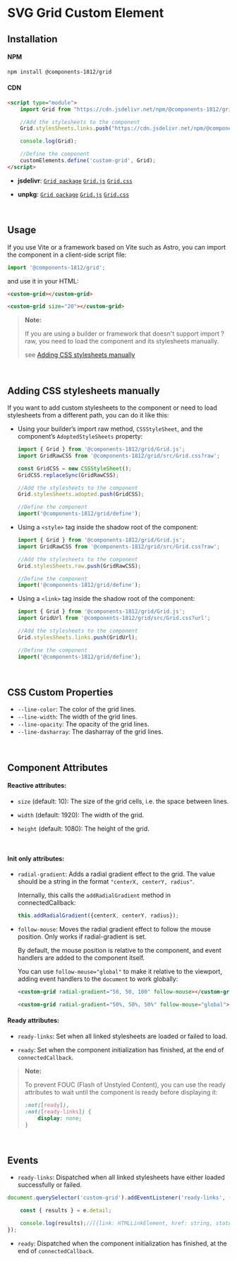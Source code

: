 # SVG Grid Custom Element


## Installation

#### NPM

```bash
npm install @components-1812/grid
```

#### CDN

```html
<script type="module">
    import Grid from "https://cdn.jsdelivr.net/npm/@components-1812/grid@0.0.2/src/Grid.min.js";

    //Add the stylesheets to the component
    Grid.stylesSheets.links.push("https://cdn.jsdelivr.net/npm/@components-1812/grid@0.0.2/src/Grid.min.css");

    console.log(Grid);

    //Define the component
    customElements.define('custom-grid', Grid);
</script>
```

- **jsdelivr**: [`Grid package`](https://www.jsdelivr.com/package/npm/@components-1812/grid)
[`Grid.js`](https://cdn.jsdelivr.net/npm/@components-1812/grid@0.0.2/src/Grid.min.js)
[`Grid.css`](https://cdn.jsdelivr.net/npm/@components-1812/grid@0.0.2/src/Grid.min.css)

- **unpkg**: [`Grid package`](https://app.unpkg.com/@components-1812/grid@0.0.2)
[`Grid.js`](https://unpkg.com/@components-1812/grid@0.0.2/src/Grid.js)
[`Grid.css`](https://unpkg.com/@components-1812/grid@0.0.2/src/Grid.css)

<br>

## Usage

If you use Vite or a framework based on Vite such as Astro, you can import the component in a client-side script file:

```js
import '@components-1812/grid';
```

and use it in your HTML:

```html
<custom-grid></custom-grid>

<custom-grid size="20"></custom-grid>
```

> **Note:**
> 
> If you are using a builder or framework that doesn't support import ?raw, you need to load the component and its stylesheets manually.
> 
> see [Adding CSS stylesheets manually](#adding-css-stylesheets-manually)


<br>

## Adding CSS stylesheets manually

If you want to add custom stylesheets to the component or need to load stylesheets from a different path, you can do it like this:

- Using your builder’s import raw method, `CSSStyleSheet`, and the component’s `AdoptedStyleSheets` property:

    ```js
    import { Grid } from '@components-1812/grid/Grid.js';
    import GridRawCSS from '@components-1812/grid/src/Grid.css?raw';

    const GridCSS = new CSSStyleSheet();
    GridCSS.replaceSync(GridRawCSS);

    //Add the stylesheets to the component
    Grid.stylesSheets.adopted.push(GridCSS);

    //Define the component
    import('@components-1812/grid/define');
    ```

- Using a `<style>` tag inside the shadow root of the component:

    ```js
    import { Grid } from '@components-1812/grid/Grid.js';
    import GridRawCSS from '@components-1812/grid/src/Grid.css?raw';

    //Add the stylesheets to the component
    Grid.stylesSheets.raw.push(GridRawCSS);

    //Define the component
    import('@components-1812/grid/define');
    ```

- Using a `<link>` tag inside the shadow root of the component:

    ```js
    import { Grid } from '@components-1812/grid/Grid.js';
    import GridUrl from '@components-1812/grid/src/Grid.css?url';

    //Add the stylesheets to the component
    Grid.stylesSheets.links.push(GridUrl);

    //Define the component
    import('@components-1812/grid/define');
    ```


<br>

## CSS Custom Properties

- `--line-color`: The color of the grid lines.
- `--line-width`: The width of the grid lines.
- `--line-opacity`: The opacity of the grid lines.
- `--line-dasharray`: The dasharray of the grid lines.


<br>

## Component Attributes

#### Reactive attributes:

- `size` (default: 10): The size of the grid cells, i.e. the space between lines.

- `width` (default: 1920): The width of the grid.

- `height` (default: 1080): The height of the grid.

<br>

#### Init only attributes:

- `radial-gradient`:  Adds a radial gradient effect to the grid. The value should be a string in the format `"centerX, centerY, radius"`.

    Internally, this calls the `addRadialGradient` method in connectedCallback:

    ```js
    this.addRadialGradient({centerX, centerY, radius});
    ```


- `follow-mouse`: Moves the radial gradient effect to follow the mouse position. Only works if radial-gradient is set.

    By default, the mouse position is relative to the component, and event handlers are added to the component itself.

    You can use `follow-mouse="global"` to make it relative to the viewport, adding event handlers to the `document` to work globally:

    ```html
    <custom-grid radial-gradient="50, 50, 100" follow-mouse></custom-grid>

    <custom-grid radial-gradient="50%, 50%, 50%" follow-mouse="global"></custom-grid>
    ```

#### Ready attributes:

- `ready-links`: Set when all linked stylesheets are loaded or failed to load.

- `ready`: Set when the component initialization has finished, at the end of `connectedCallback`.

> **Note:**
> 
> To prevent FOUC (Flash of Unstyled Content), you can use the ready attributes to wait until the component is ready before displaying it:
> 
> ```css
> :not([ready]), 
> :not([ready-links]) {
>     display: none;
> }
> ```

<br>

## Events

- `ready-links`: Dispatched when all linked stylesheets have either loaded successfully or failed.

```js
document.querySelector('custom-grid').addEventListener('ready-links', (e) => {

    const { results } = e.detail;

    console.log(results);//[{link: HTMLLinkElement, href: string, status: 'loaded' | 'error'}, ...]
});
```

- `ready`: Dispatched when the component initialization has finished, at the end of `connectedCallback`.
